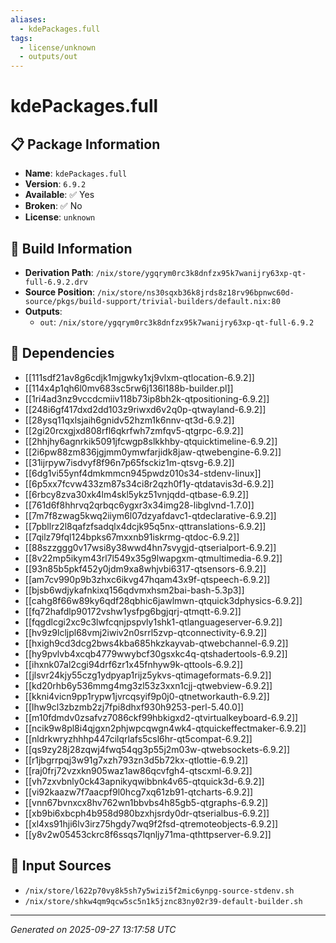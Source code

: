 ```yaml
---
aliases:
  - kdePackages.full
tags:
  - license/unknown
  - outputs/out
---
```


# kdePackages.full

## 📋 Package Information

- **Name**: `kdePackages.full`
- **Version**: `6.9.2`
- **Available**: ✅ Yes
- **Broken**: ✅ No
- **License**: `unknown`

## 🔧 Build Information

- **Derivation Path**: `/nix/store/ygqrym0rc3k8dnfzx95k7wanijry63xp-qt-full-6.9.2.drv`
- **Source Position**: `/nix/store/ns30sqxb36k8jrds8z18rv96bpnwc60d-source/pkgs/build-support/trivial-builders/default.nix:80`
- **Outputs**:
  - `out`:  `/nix/store/ygqrym0rc3k8dnfzx95k7wanijry63xp-qt-full-6.9.2`

## 🔗 Dependencies

- [[111sdf21av8g6cdjk1mjgwky1xj9vlxm-qtlocation-6.9.2]]
- [[114x4p1qh6l0mv683sc5rw6j136l188b-builder.pl]]
- [[1ri4ad3nz9vccdcmiiv118b73ip8bh2k-qtpositioning-6.9.2]]
- [[248i6gf417dxd2dd103z9riwxd6v2q0p-qtwayland-6.9.2]]
- [[28ysq11qxlsjaih6gnidv52hzm1k6nnv-qt3d-6.9.2]]
- [[2gi20rcxgjxd808rfl6qkrfwh7zmfqv5-qtgrpc-6.9.2]]
- [[2hhjhy6agnrkik5091jfcwgp8slkkhby-qtquicktimeline-6.9.2]]
- [[2i6pw88zm836jgjmm0ymwfarjidk8jaw-qtwebengine-6.9.2]]
- [[31ijrpyw7isdvyf8f96n7p65fsckiz1m-qtsvg-6.9.2]]
- [[6dg1vi55ynf4dmkmmcn945pwdz010s34-stdenv-linux]]
- [[6p5xx7fcvw433zm87s34ci8r2qzh0f1y-qtdatavis3d-6.9.2]]
- [[6rbcy8zva30xk4lm4skl5ykz51vnjqdd-qtbase-6.9.2]]
- [[761d6f8hhrvq2qrbqc6ygxr3x34img28-libglvnd-1.7.0]]
- [[7m7f8zwag5kwq2iiym6l07dzyafdavc1-qtdeclarative-6.9.2]]
- [[7pbllrz2l8qafzfsadqlx4dcjk95q5nx-qttranslations-6.9.2]]
- [[7qilz79fql124bpks67mxxnb91iskrmg-qtdoc-6.9.2]]
- [[88szzggg0v17wsi8y38wwd4hn7svygjd-qtserialport-6.9.2]]
- [[8v22mp5ikym43rl7l549x35g9lwapgxm-qtmultimedia-6.9.2]]
- [[93n85b5pkf452y0jdm9xa8whjvbi6317-qtsensors-6.9.2]]
- [[am7cv990p9b3zhxc6ikvg47hqam43x9f-qtspeech-6.9.2]]
- [[bjsb6wdjykafnkixq156qdvmxhsm2bai-bash-5.3p3]]
- [[cahg8f66w89ky6qdf28qbhic6jawlmwn-qtquick3dphysics-6.9.2]]
- [[fq72hafdlp90172vshw1ysfpg6bgjqrj-qtmqtt-6.9.2]]
- [[fqgdlcgi2xc9c3lwfcqnjpspvly1shk1-qtlanguageserver-6.9.2]]
- [[hv9z9lcljpl68vmj2iwiv2n0srrl5zvp-qtconnectivity-6.9.2]]
- [[hxigh9cd3dcg2bws4kba685hkzkayvab-qtwebchannel-6.9.2]]
- [[hy9pvlvb4xcqb4779wwybcf30gsxkc4q-qtshadertools-6.9.2]]
- [[ihxnk07al2cgi94drf6zr1x45fnhyw9k-qttools-6.9.2]]
- [[jlsvr24kjy55czg1ydpyap1rijz5ykvs-qtimageformats-6.9.2]]
- [[kd20rhb6y536mmg4mg3zl53z3xxn1cjj-qtwebview-6.9.2]]
- [[kkni4vicn9pp1rypw1jvrcqsyif9p0j0-qtnetworkauth-6.9.2]]
- [[lhw9cl3zbzmb2zj7fpi8dhxf930h9253-perl-5.40.0]]
- [[m10fdmdv0zsafvz7086ckf99hbkigxd2-qtvirtualkeyboard-6.9.2]]
- [[ncik9w8pl8i4qjgxn2phjwpcqwgn4wk4-qtquickeffectmaker-6.9.2]]
- [[nldrkwryzhhhp447cilqrlafs5csl6hr-qt5compat-6.9.2]]
- [[qs9zy28j28zqwj4fwq54qg3p55j2m03w-qtwebsockets-6.9.2]]
- [[r1jbgrrpqj3w91g7xzh793zn3d5b72kx-qtlottie-6.9.2]]
- [[raj0frj72vzxkn905waz1aw86qcvfgh4-qtscxml-6.9.2]]
- [[vh7zxvbnly0ck43apnikyqwibbnk4v65-qtquick3d-6.9.2]]
- [[vi92kaazw7f7aacpf9l0hcg7xq61zb91-qtcharts-6.9.2]]
- [[vnn67bvnxcx8hv762wn1bbvbs4h85gb5-qtgraphs-6.9.2]]
- [[xb9bi6xbcph4b958d980bzxhjsrdy0dr-qtserialbus-6.9.2]]
- [[xl4xs91hji6lv3irz75hgdy7wq9f2fsd-qtremoteobjects-6.9.2]]
- [[y8v2w05453ckrc8f6ssqs7lqnljy71ma-qthttpserver-6.9.2]]

## 📁 Input Sources

- `/nix/store/l622p70vy8k5sh7y5wizi5f2mic6ynpg-source-stdenv.sh`
- `/nix/store/shkw4qm9qcw5sc5n1k5jznc83ny02r39-default-builder.sh`

---
*Generated on 2025-09-27 13:17:58 UTC*
